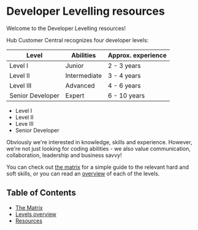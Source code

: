 # Developer Levelling resources

Welcome to the Developer Levelling resources!

Hub Customer Central recognizes four developer levels:

| Level            | Abilities      | Approx. experience  |
| ---------------- | -------------- | ------------------- |
| Level I          | Junior         | 2 - 3 years         |
| Level II         | Intermediate   | 3 - 4 years         |
| Level III        | Advanced       | 4 - 6 years         |
| Senior Developer | Expert         | 6 - 10 years        |

- Level I
- Level II
- Leve III
- Senior Developer

Obviously we're interested in knowledge, skills and experience. However, we're not just looking for coding abilities - we also value communication, collaboration, leadership and business savvy!

You can check out [the matrix](resources/matrix.md) for a simple guide to the relevant hard and soft skills, or you can read an [overview](resources/overview.md) of each of the levels.

## Table of Contents

- [The Matrix](resources/matrix.md)
- [Levels overview](resources/overview.md)
- [Resources](resources/resources.md)
